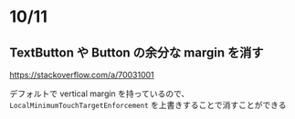 # 10/11
## TextButton や Button の余分な margin を消す
https://stackoverflow.com/a/70031001

デフォルトで vertical margin を持っているので、`LocalMinimumTouchTargetEnforcement` を上書きすることで消すことができる